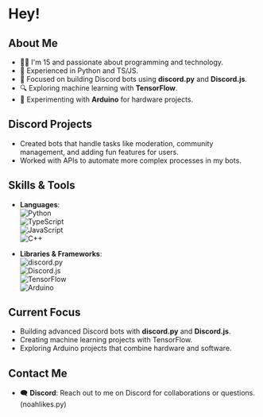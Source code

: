 # Hey!

## About Me

- 🧑‍💻 I'm 15 and passionate about programming and technology.  
- 🐍 Experienced in Python and TS/JS.  
- 🤖 Focused on building Discord bots using **discord.py** and **Discord.js**.  
- 🔍 Exploring machine learning with **TensorFlow**.  
- 🔧 Experimenting with **Arduino** for hardware projects.  

## Discord Projects

- Created bots that handle tasks like moderation, community management, and adding fun features for users.
- Worked with APIs to automate more complex processes in my bots.

## Skills & Tools

- **Languages**:  
  ![Python](https://img.shields.io/badge/Python-3776AB?style=for-the-badge&logo=python&logoColor=white)  
  ![TypeScript](https://img.shields.io/badge/TypeScript-3178C6?style=for-the-badge&logo=typescript&logoColor=white)  
  ![JavaScript](https://img.shields.io/badge/JavaScript-F7DF1E?style=for-the-badge&logo=javascript&logoColor=black)  
  ![C++](https://img.shields.io/badge/C++-00599C?style=for-the-badge&logo=c%2B%2B&logoColor=white)

- **Libraries & Frameworks**:  
  ![discord.py](https://img.shields.io/badge/discord.py-7289DA?style=for-the-badge&logo=discord&logoColor=white)  
  ![Discord.js](https://img.shields.io/badge/Discord.js-5865F2?style=for-the-badge&logo=discord&logoColor=white)  
  ![TensorFlow](https://img.shields.io/badge/TensorFlow-FF6F00?style=for-the-badge&logo=tensorflow&logoColor=white)  
  ![Arduino](https://img.shields.io/badge/Arduino-00979D?style=for-the-badge&logo=arduino&logoColor=white)


## Current Focus

- Building advanced Discord bots with **discord.py** and **Discord.js**.  
- Creating machine learning projects with TensorFlow.  
- Exploring Arduino projects that combine hardware and software.  

## Contact Me

- 🗨️ **Discord**: Reach out to me on Discord for collaborations or questions. (noahlikes.py)  

